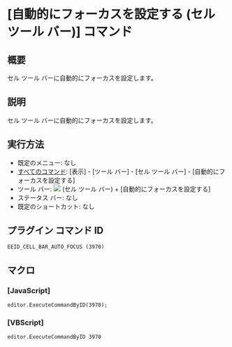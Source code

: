 # \[自動的にフォーカスを設定する (セル ツール バー)\] コマンド

## 概要

セル ツール バーに自動的にフォーカスを設定します。

## 説明

セル ツール バーに自動的にフォーカスを設定します。

## 実行方法

- 既定のメニュー: なし
- [すべてのコマンド](../../glossary/allcommands): \[表示\] \- \[ツール バー\] \- \[セル ツール バー\] \- \[自動的にフォーカスを設定する\]
- ツール バー: ![](../../images/commonsettings..png) (セル ツール バー) \+ \[自動的にフォーカスを設定する\]
- ステータス バー: なし
- 既定のショートカット: なし

## プラグイン コマンド ID

```
EEID_CELL_BAR_AUTO_FOCUS (3970)
```

## マクロ

### \[JavaScript\]

```
editor.ExecuteCommandByID(3970);
```

### \[VBScript\]

```
editor.ExecuteCommandByID 3970
```
